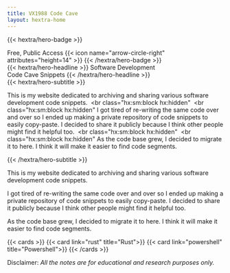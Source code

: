 ```yaml
---
title: VX1988 Code Cave
layout: hextra-home
---
```


{{< hextra/hero-badge >}}
  <div class="hx:w-2 hx:h-2 hx:rounded-full hx:bg-primary-400"></div>
  <span>Free, Public Access</span>
  {{< icon name="arrow-circle-right" attributes="height=14" >}}
{{< /hextra/hero-badge >}}

<div class="hx:mt-6 hx:mb-6">
{{< hextra/hero-headline >}}
  Software Development&nbsp;<br class="hx:sm:block hx:hidden" />Code Cave Snippets
{{< /hextra/hero-headline >}}
</div>

<div class="hx:mb-12">
{{< hextra/hero-subtitle >}}

  This is my website dedicated to archiving and sharing various software development code snippets.
  &nbsp;<br class="hx:sm:block hx:hidden"
  &nbsp;<br class="hx:sm:block hx:hidden"
  I got tired of re-writing the same code over and over so I ended up making a private repository of code snippets to easily copy-paste. I decided to share it publicly because I think other people might find it helpful too.
  &nbsp;<br class="hx:sm:block hx:hidden"
  &nbsp;<br class="hx:sm:block hx:hidden"
  As the code base grew, I decided to migrate it to here. I think it will make it easier to find code segments.


{{< /hextra/hero-subtitle >}}
</div>

This is my website dedicated to archiving and sharing various software development code snippets.

I got tired of re-writing the same code over and over so I ended up making a private repository of code snippets to easily copy-paste. I decided to share it publicly because I think other people might find it helpful too.

As the code base grew, I decided to migrate it to here. I think it will make it easier to find code segments.

{{< cards >}}
  {{< card link="rust" title="Rust">}}
  {{< card link="powershell" title="Powershell">}}
{{< /cards >}} 

Disclaimer: *All the notes are for educational and research purposes only.*
